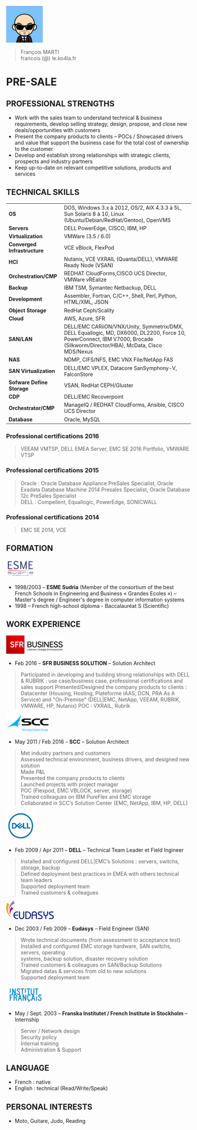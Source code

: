 ![alt Avatar](https://raw.githubusercontent.com/francois-le-ko4la/cv/master/logos/avatar.png)
<br />
>François MARTI <br />
>francois (@) le.ko4la.fr

# PRE-SALE

## PROFESSIONAL STRENGTHS
- Work with the sales team to understand technical & business requirements, develop selling
strategy, design, propose, and close new deals/opportunities with customers
- Present the company products to clients – POCs / Showcased drivers and value that support
the business case for the total cost of ownership to the customer
- Develop and establish strong relationships with strategic clients, prospects and industry
partners
- Keep up-to-date on relevant competitive solutions, products and services


## TECHNICAL SKILLS

| | |
|-|-|
| __OS__                 |   DOS, Windows 3.x à 2012, OS/2, AIX 4.3.3 à 5L, Sun Solaris 8 à 10, Linux (Ubuntu/Debian/RedHat/Gentoo), OpenVMS |
| __Servers__           | DELL PowerEdge, CISCO, IBM, HP  |
| __Virtualization__     |   VMWare (3.5 / 6.0)  |
| __Converged Infrastructure__        | VCE vBlock, FlexPod |
| __HCI__   |  Nutanix, VCE VXRAIL (Quanta/DELL), VMWARE Ready Node (VSAN) |
| __Orchestration/CMP__  | REDHAT CloudForms,CISCO UCS Director, VMWare vREalize |
| __Backup__ | IBM TSM, Symantec Netbackup, DELL|EMC AVAMAR / DataDomain, VEEAM, RUBRIK
| __Development__           | Assembler, Fortran, C/C++, Shell, Perl, Python, HTML/XML, JSON |
| __Object Storage__ | RedHat Ceph/Scality |
| __Cloud__ | AWS, Azure, SFR |
| __SAN/LAN__                | DELL/EMC CARiiON/VNX/Unity, Symmetrix/DMX, DELL Equallogic, MD, DX6000, DL2200, Force 10, PowerConnect, IBM V7000, Brocade (Silkworm/Director/HBA), McData, Cisco MDS/Nexus |
| __NAS__ | NDMP, CIFS/NFS, EMC VNX File/NetApp FAS |
| __SAN Virtualization__ | DELL/EMC VPLEX, Datacore SanSymphony-V, FalconStore
| __Sofware Define Storage__         | VSAN, RedHat CEPH/Gluster |
| __CDP__                | DELL/EMC Recoverpoint |
| __Orchestrator/CMP__ | ManageIQ / REDHAT CloudForms, Ansible, CISCO UCS Director |
| __Database__ | Oracle, MySQL |

### Professional certifications 2016
> VEEAM VMTSP, DELL EMEA Server, EMC SE 2016 Portfolio, VMWARE VTSP

### Professional certifications 2015
> Oracle : Oracle Database Appliance PreSales Specialist, Oracle Exadata Database Machine 2014 Presales Specialist, Oracle Database 12c PreSales Specialist <br />
> DELL : Compellent, Equallogic, PowerEdge, SONICWALL

### Professional certifications 2014
> EMC SE 2014,
> VCE

## FORMATION
![Alt ESME](https://raw.githubusercontent.com/francois-le-ko4la/cv/master/logos/ESME.png)
- 1998/2003 – __ESME Sudria__ (Member of the consortium of the best French Schools in Engineering and Business « Grandes Ecoles ») – Master's degree / Engineer's degree in computer information systems
- 1998 – French high-school diploma - Baccalauréat S (Scientific)

## WORK EXPERIENCE
![Alt SFR](https://raw.githubusercontent.com/francois-le-ko4la/cv/master/logos/SFRBusiness.png)
- Feb 2016 – __SFR BUSINESS SOLUTION__ – Solution Architect

> Participated in developing and building strong relationships with DELL & RUBRIK : use case/business case, professional certifications and sales support
> Presented/Designed the company products to clients : Datacenter (Housing, Hosting,
Plateforme IAAS, DCN, PRA As A Service) and "On-Premise" (DELL|EMC, NetApp, VEEAM, RUBRIK, VMWARE, HP, Nutanix)
> POC : VXRAIL, Rubrik

![Alt SCC](https://raw.githubusercontent.com/francois-le-ko4la/cv/master/logos/SCC.png)
- May 2011 / Feb 2016 – __SCC__ – Solution Architect

> Met industry partners and customers <br />
> Assessed technical environment, business drivers, and designed new solution <br />
> Made P&L <br />
> Presented the company products to clients <br />
> Launched projects with project manager <br />
> POC (Flexpod, EMC VBLOCK, server, storage) <br />
> Trained colleagues on IBM PureFlex and EMC storage <br />
> Collaborated in SCC’s Solution Center (EMC, NetApp, IBM, HP, DELL) <br />

![Alt DELL](https://raw.githubusercontent.com/francois-le-ko4la/cv/master/logos/DELL.png)
- Feb 2009 / Apr 2011 – __DELL__ – Technical Team Leader et Field Ingineer
> Installed and configured DELL|EMC’s Solutions : servers, switchs, storage, backup <br />
> Defined deployment best practices in EMEA with others technical team leaders <br />
> Supported deployment team <br />
> Trained customers & colleagues <br />

![Alt Eudasys](https://raw.githubusercontent.com/francois-le-ko4la/cv/master/logos/Eudasys.png)
- Dec 2003 / Feb 2009 – __Eudasys__ – Field Engineer (SAN)
> Wrote technical documents (from assessment to acceptance test) <br />
> Installed and configured EMC storage hardware, SAN switchs, servers, operating <br />
systems, backup solution, disaster recovery solution <br />
> Trained customers & colleagues on SAN/Backup Solutions <br />
> Migrated datas & services from old to new solutions <br />
> Supported deployment team <br />

![Alt IFS](https://raw.githubusercontent.com/francois-le-ko4la/cv/master/logos/InstitutFrancais.png)
- May / Sept. 2003 – __Franska Institutet / French Institute in Stockholm__ – Internship
> Server / Network design<br />
> Security policy<br />
> Internal training<br />
> Administration & Support

## LANGUAGE
- French : native
- English : technical (Read/Write/Speak)

## PERSONAL INTERESTS
- Moto, Guitare, Judo, Reading
